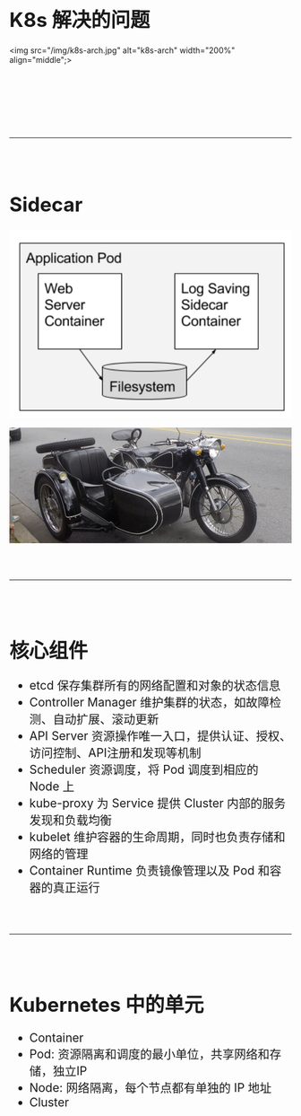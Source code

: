 <!-- ex_nonav -->
<br>
<br>
<br>
<br>

<h1 style="font-size:250%;">K8s 解决的问题</h1>

<img src="/img/k8s-arch.jpg" alt="k8s-arch" width="200%" align="middle";>



<br>
<br>
<br>
<br>
<br>
<br>

<hr>
</hr>


<br>
<br>

<h1 style="font-size:250%;">Sidecar</h1>

![ContainerSidecarPattern](/img/ContainerSidecarPattern.png)

![sidecar](/img/sidecar.jpg)

<br>
<br>


---

<br>
<br>

<h1 style="font-size:250%;">核心组件</h1>
<ul style="font-size:150%;">
<li>etcd 保存集群所有的网络配置和对象的状态信息</li>
<li>Controller Manager 维护集群的状态，如故障检测、自动扩展、滚动更新</li>
<li>API Server 资源操作唯一入口，提供认证、授权、访问控制、API注册和发现等机制</li>
<li>Scheduler 资源调度，将 Pod 调度到相应的 Node 上</li>
<li>kube-proxy 为 Service 提供 Cluster 内部的服务发现和负载均衡</li>
<li>kubelet 维护容器的生命周期，同时也负责存储和网络的管理</li>
<li>Container Runtime 负责镜像管理以及 Pod 和容器的真正运行</li>
</ul>

<br>
<br>


<hr>
</hr>


<br>
<br>

<h1 style="font-size:250%;">Kubernetes 中的单元</h1>
<ul style="font-size:150%;">
<li>Container</li>
<li>Pod: 资源隔离和调度的最小单位，共享网络和存储，独立IP</li>
<li>Node: 网络隔离，每个节点都有单独的 IP 地址</li>
<li>Cluster</li>
</ul>

<br>
<br>
<br>
